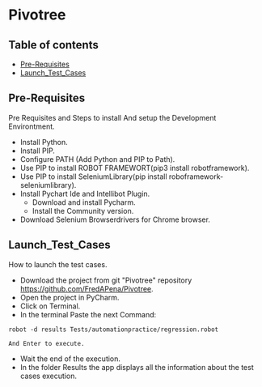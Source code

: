 # Pivotree
## Table of contents
* [Pre-Requisites](#Pre-Requisites)
* [Launch_Test_Cases](#Launch_Test_Cases)


## Pre-Requisites

Pre Requisites and Steps to install And setup the Development Environtment.

* Install Python.      
* Install PIP.
* Configure PATH (Add Python and PIP to Path).
* Use PIP to install ROBOT FRAMEWORT(pip3 install robotframework).
* Use PIP to install SeleniumLibrary(pip install roboframework-seleniumlibrary).
* Install Pychart Ide and Intellibot Plugin.
  * Download and install Pycharm.
  * Install the Community version.
* Download Selenium Browserdrivers for Chrome browser.

## Launch_Test_Cases

How to launch the test cases.

* Download the project from git "Pivotree" repository https://github.com/FredAPena/Pivotree. 
* Open the project in PyCharm.
* Click on Terminal.
* In the terminal Paste the next Command: 
```
robot -d results Tests/automationpractice/regression.robot

And Enter to execute.
```

* Wait the end of the execution.
* In the folder Results the app displays all the information about the test cases execution. 

